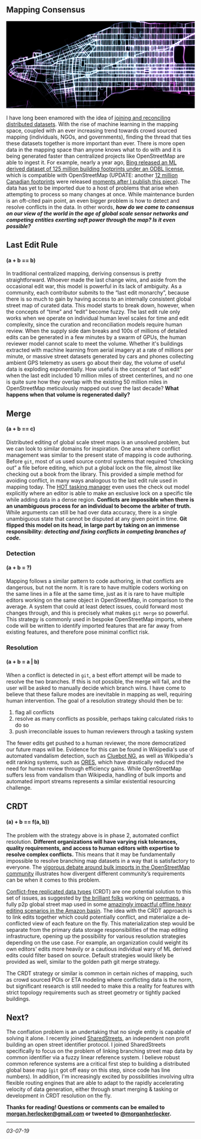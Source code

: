 Mapping Consensus
---

![](img/consensus.png)

I have long been enamored with the idea of [joining and reconciling distributed datasets](https://twitter.com/morganherlocker/status/1063148961656070144). With the rise of machine learning in the mapping space, coupled with an ever increasing trend towards crowd sourced mapping (individuals, NGOs, and governments), finding the thread that ties these datasets together is more important than ever. There is more open data in the mapping space than anyone knows what to do with and it is being generated faster than centralized projects like OpenStreetMap are able to ingest it. For example, nearly a year ago, [Bing released an ML derived dataset of 125 million building footprints under an ODBL license](https://github.com/Microsoft/USBuildingFootprints), which is compatible with OpenStreetMap (UPDATE: another [12 million Canadian footprints](https://github.com/Microsoft/CanadianBuildingFootprints) were released [moments after I publish this piece](https://twitter.com/jharpster/status/1103739755278168065)). The data has yet to be imported due to a host of problems that arise when attempting to process so many changes at once. While maintenance burden is an oft-cited pain point, an even bigger problem is how to detect and resolve conflicts in the data. In other words, **_how do we come to consensus on our view of the world in the age of global scale sensor networks and competing entities exerting soft power through the map? Is it even possible?_**

## Last Edit Rule
#### (a + b == b)

In traditional centralized mapping, deriving consensus is pretty straightforward. Whoever made the last change wins, and aside from the occasional edit war, this model is powerful in its lack of ambiguity. As a community, each contributor submits to the “last edit monarchy”, because there is so much to gain by having access to an internally consistent global street map of curated data. This model starts to break down, however, when the concepts of “time” and “edit” become fuzzy. The last edit rule only works when we operate on individual human level scales for time and edit complexity, since the curation and reconciliation models require human review. When the supply side dam breaks and 100s of millions of detailed edits can be generated in a few minutes by a swarm of GPUs, the human reviewer model cannot scale to meet the volume. Whether it's buildings extracted with machine learning from aerial imagery at a rate of millions per minute, or massive street datasets generated by cars and phones collecting ambient GPS telemetry as users go about their day, the volume of useful data is exploding exponentially. How useful is the concept of “last edit” when the last edit included 10 million miles of street centerlines, and no one is quite sure how they overlap with the existing 50 million miles in OpenStreetMap meticulously mapped out over the last decade? **What happens when that volume is regenerated daily?**

## Merge
#### (a + b == c)

Distributed editing of global scale street maps is an unsolved problem, but we can look to similar domains for inspiration. One area where conflict management was similar to the present state of mapping is code authoring. Before `git`, most of us used source control systems that required “checking out” a file before editing, which put a global lock on the file, almost like checking out a book from the library. This provided a simple method for avoiding conflict, in many ways analogous to the last edit rule used in mapping today. The [HOT tasking manager](https://tasks.hotosm.org/) even uses the check out model explicitly where an editor is able to make an exclusive lock on a specific tile while adding data in a dense region. **Conflicts are impossible when there is an unambiguous process for an individual to become the arbiter of truth.** While arguments can still be had over data accuracy, there is a single unambiguous state that cannot be disputed at any given point in time. **Git flipped this model on its head, in large part by taking on an immense responsibility: _detecting and fixing conflicts in competing branches of code._**

### Detection
#### (a + b = ?)

Mapping follows a similar pattern to code authoring, in that conflicts are dangerous, but not the norm. It is rare to have multiple coders working on the same lines in a file at the same time, just as it is rare to have multiple editors working on the same object in OpenStreetMap, in comparison to the average. A system that could at least detect issues, could forward most changes through, and this is precisely what makes `git merge` so powerful. This strategy is commonly used in bespoke OpenStreetMap imports, where code will be written to identify imported features that are far away from existing features, and therefore pose minimal conflict risk.

### Resolution
#### (a + b = a | b)

When a conflict is detected in `git`, a best effort attempt will be made to resolve the two branches. If this is not possible, the merge will fail, and the user will be asked to manually decide which branch wins. I have come to believe that these failure modes are inevitable in mapping as well, requiring human intervention. The goal of a resolution strategy should then be to:

1. flag all conflicts
2. resolve as many conflicts as possible, perhaps taking calculated risks to do so
3. push irreconcilable issues to human reviewers through a tasking system

The fewer edits get pushed to a human reviewer, the more democratized our future maps will be. Evidence for this can be found in Wikipedia's use of automated vandalism detection, such as [Cluebot NG](https://en.wikipedia.org/wiki/Wikipedia:Bots/Requests_for_approval/ClueBot_NG), as well as Wikipedia's edit ranking systems, such as [ORES](https://www.mediawiki.org/wiki/ORES_review_tool), which have drastically reduced the need for human review through efficiency gains. While OpenStreetMap suffers less from vandalism than Wikipedia, handling of bulk imports and automated import streams represents a similar existential resourcing challenge.

## CRDT
#### (a) + b ==  f(a, b))

The problem with the strategy above is in phase 2, automated conflict resolution. **Different organizations will have varying risk tolerances, quality requirements, and access to human editors with expertise to resolve complex conflicts.** This means that it may be fundamentally impossible to resolve branching map datasets in a way that is satisfactory to everyone. The [vigorous debate around bulk imports in the OpenStreetMap community](https://wiki.openstreetmap.org/wiki/Import/Past_Problems) illustrates how divergent different community’s requirements can be when it comes to this problem.

[Conflict-free replicated data types](https://en.wikipedia.org/wiki/Conflict-free_replicated_data_type) (CRDT) are one potential solution to this set of issues, as suggested by [the brilliant folks](https://www.digital-democracy.org/) working on [peermaps](https://peermaps.org/), a fully p2p global street map used in some [amazingly impactful offline heavy editing scenarios in the Amazon basin](https://www.digital-democracy.org/ourwork/ra/). The idea with the CRDT approach is to link edits together which could potentially conflict, and materialize a de-conflicted view of each feature on the fly. This materialization step would be separate from the primary data storage responsibilities of the map editing infrastructure, opening up the possibility for various resolution strategies depending on the use case. For example, an organization could weight its own editors' edits more heavily or a cautious individual wary of ML derived edits could filter based on source. Default strategies would likely be provided as well, similar to the golden path git merge strategy.

The CRDT strategy or similar is common in certain niches of mapping, such as crowd sourced POIs or ETA modeling where conflicting data is the norm, but significant research is still needed to make this a reality for features with strict topology requirements such as street geometry or tightly packed buildings.

## Next?

The conflation problem is an undertaking that no single entity is capable of solving it alone. I recently joined [SharedStreets](http://sharedstreets.io/), an independent non profit building an open street identifier protocol. I joined SharedStreets specifically to focus on the problem of linking branching street map data by common identifier via a fuzzy linear reference system. I believe robust common reference systems are a critical first step to building a distributed global base map (`git` got off easy on this step, since code has line numbers). In addition, I'm increasingly excited by possibilities involving ultra flexible routing engines that are able to adapt to the rapidly accelerating velocity of data generation, either through smart merging & tasking or development in CRDT resolution on the fly.

**Thanks for reading! Questions or comments can be emailed to morgan.herlocker@gmail.com or tweeted to [@morganherlocker](https://twitter.com/morganherlocker).**


---

*03-07-19*
